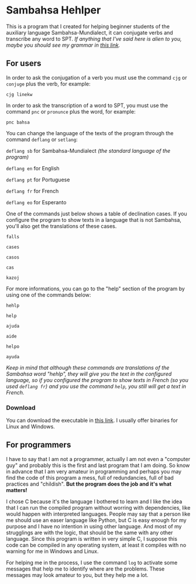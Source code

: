 # Sambahsa Hehlper

This is a program that I created for helping beginner students of the auxiliary language Sambahsa-Mundialect, it can conjugate verbs and transcribe any word to SPT. *If anything that I've said here is alien to you, maybe you should see my grammar in [this link](https://github.com/hmslima/sambahsacompletegrammar).*

## For users

In order to ask the conjugation of a verb you must use the command `cjg` or `conjuge` plus the verb, for example:

`cjg linekw`

In order to ask the transcription of a word to SPT, you must use the command `pnc` or `pronunce` plus the word, for example:

`pnc bahsa`

You can change the language of the texts of the program through the command `deflang` or `setlang`:

`deflang sb` for Sambahsa-Mundialect _(the standard language of the program)_

`deflang en` for English

`deflang pt` for Portuguese

`deflang fr` for French

`deflang eo` for Esperanto

One of the commands just below shows a table of declination cases. If you configure the program to show texts in a language that is not Sambahsa, you'll also get the translations of these cases.

`falls`

`cases`

`casos`

`cas`

`kazoj`

For more informations, you can go to the "help" section of the program by using one of the commands below:

`hehlp`

`help`

`ajuda`

`aide`

`helpo`

`ayuda`

_Keep in mind that although these commands are translations of the Sambahsa word "hehlp", they will give you the text in the configured language, so if you configured the program to show texts in French (so you used `deflang fr`) and you use the command `help`, you still will get a text in French._

### Download

You can download the executable in [this link](https://github.com/hmslima/sambahsahehlper/releases). I usually offer binaries for Linux and Windows.

## For programmers

I have to say that I am not a programmer, actually I am not even a "computer guy" and probably this is the first and last program that I am doing. So know in advance that I am very amateur in programming and perhaps you may find the code of this program a mess, full of redundancies, full of bad practices and "childish". **But the program does the job and it's what matters!**

I chose C because it's the language I bothered to learn and I like the idea that I can run the compiled program without worring with dependencies, like would happen with interpreted languages. People may say that a person like me should use an easer language like Python, but C is easy enough for my purpose and I have no intention in using other language. And most of my strugglings are with the logic, that should be the same with any other language. Since this program is written in very simple C, I suppose this code can be compiled in any operating system, at least it compiles with no warning for me in Windows and Linux.

For helping me in the process, I use the command `log` to activate some messages that help me to identify where are the problems. These messages may look amateur to you, but they help me a lot.
